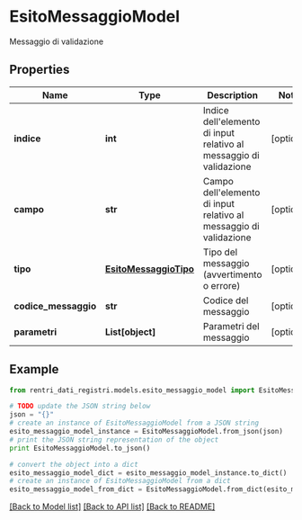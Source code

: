 # EsitoMessaggioModel

Messaggio di validazione

## Properties
Name | Type | Description | Notes
------------ | ------------- | ------------- | -------------
**indice** | **int** | Indice dell&#39;elemento di input relativo al messaggio di validazione | [optional] 
**campo** | **str** | Campo dell&#39;elemento di input relativo al messaggio di validazione | [optional] 
**tipo** | [**EsitoMessaggioTipo**](EsitoMessaggioTipo.md) | Tipo del messaggio (avvertimento o errore) | [optional] 
**codice_messaggio** | **str** | Codice del messaggio | [optional] 
**parametri** | **List[object]** | Parametri del messaggio | [optional] 

## Example

```python
from rentri_dati_registri.models.esito_messaggio_model import EsitoMessaggioModel

# TODO update the JSON string below
json = "{}"
# create an instance of EsitoMessaggioModel from a JSON string
esito_messaggio_model_instance = EsitoMessaggioModel.from_json(json)
# print the JSON string representation of the object
print EsitoMessaggioModel.to_json()

# convert the object into a dict
esito_messaggio_model_dict = esito_messaggio_model_instance.to_dict()
# create an instance of EsitoMessaggioModel from a dict
esito_messaggio_model_from_dict = EsitoMessaggioModel.from_dict(esito_messaggio_model_dict)
```
[[Back to Model list]](../README.md#documentation-for-models) [[Back to API list]](../README.md#documentation-for-api-endpoints) [[Back to README]](../README.md)


